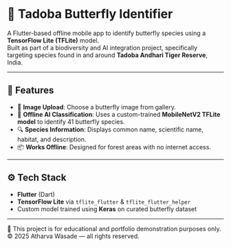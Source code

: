 # 🦋 Tadoba Butterfly Identifier

A Flutter-based offline mobile app to identify butterfly species using a **TensorFlow Lite (TFLite)** model.  
Built as part of a biodiversity and AI integration project, specifically targeting species found in and around **Tadoba Andhari Tiger Reserve**, India.

---

## 📱 Features

- 📸 **Image Upload**: Choose a butterfly image from gallery.
- 🧠 **Offline AI Classification**: Uses a custom-trained **MobileNetV2 TFLite model** to identify 41 butterfly species.
- 🔍 **Species Information**: Displays common name, scientific name, habitat, and description.
- 📦 **Works Offline**: Designed for forest areas with no internet access.

---

## ⚙️ Tech Stack

- **Flutter** (Dart)
- **TensorFlow Lite** via `tflite_flutter` & `tflite_flutter_helper`
- Custom model trained using **Keras** on curated butterfly dataset

---

📢 This project is for educational and portfolio demonstration purposes only.
© 2025 Atharva Wasade — all rights reserved.

